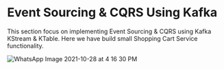 # Event Sourcing & CQRS Using Kafka

This section focus on implementing Event Sourcing & CQRS using Kafka KStream & KTable. Here we have build small Shopping Cart Service functionality. 

![WhatsApp Image 2021-10-28 at 4 16 30 PM](https://user-images.githubusercontent.com/23295769/139241202-d8ef26b8-86f6-484a-908b-038fda1a70fd.jpeg)
